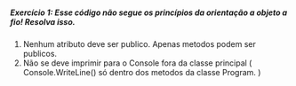 ##### Exercício 1: Esse código não segue os princípios da orientação a objeto a fio! Resolva isso.

1. Nenhum atributo deve ser publico. Apenas metodos podem ser publicos.
2. Não se deve imprimir para o Console fora da classe principal ( Console.WriteLine() só dentro dos metodos da classe Program. )
